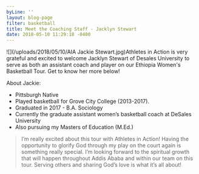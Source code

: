 ```yaml
---
byLine: ''
layout: blog-page
filter: basketball
title: Meet the Coaching Staff - Jacklyn Stewart
date: 2018-05-10 11:29:18 -0400
---
```

![](/uploads/2018/05/10/AIA Jackie Stewart.jpg)Athletes in Action is very grateful and excited to welcome Jacklyn Stewart of Desales University to serve as both an assistant coach and player on our Ethiopia Women's Basketball Tour. Get to know her more below!

About Jackie:

* Pittsburgh Native
* Played basketball for Grove City College (2013-2017).
* Graduated in 2017 - B.A. Sociology
* Currently the graduate assistant women’s basketball coach at DeSales University
* Also pursuing my Masters of Education (M.Ed.)

> I’m really excited about this tour with Athletes in Action! Having the opportunity to glorify God through my play on the court again is something really special. I’m looking forward to the spiritual growth that will happen throughout Addis Ababa and within our team on this tour. Serving others and sharing God’s love is what it’s all about!